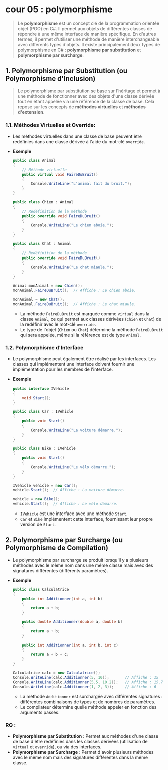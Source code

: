 # cour 05 : **polymorphisme**

> Le **polymorphisme** est un concept clé de la programmation orientée objet (POO) en C#. Il permet aux objets de différentes classes de répondre à une même interface de manière spécifique. En d'autres termes, il permet d'utiliser une méthode de manière interchangeable avec différents types d'objets. Il existe principalement deux types de polymorphisme en C# : **polymorphisme par substitution** et **polymorphisme par surcharge**.

## 1. **Polymorphisme par Substitution (ou Polymorphisme d'Inclusion)**

> Le polymorphisme par substitution se base sur l'héritage et permet à une méthode de fonctionner avec des objets d'une classe dérivée tout en étant appelée via une référence de la classe de base. Cela repose sur les concepts de **méthodes virtuelles** et **méthodes d'extension**.

### 1.1. **Méthodes Virtuelles et Override:**

-   Les méthodes virtuelles dans une classe de base peuvent être redéfinies dans une classe dérivée à l'aide du mot-clé `override`.

-   **Exemple**

    ```csharp
    public class Animal
    {
        // Méthode virtuelle
        public virtual void FaireDuBruit()
        {
            Console.WriteLine("L'animal fait du bruit.");
        }
    }

    public class Chien : Animal
    {
        // Redéfinition de la méthode
        public override void FaireDuBruit()
        {
            Console.WriteLine("Le chien aboie.");
        }
    }

    public class Chat : Animal
    {
        // Redéfinition de la méthode
        public override void FaireDuBruit()
        {
            Console.WriteLine("Le chat miaule.");
        }
    }
    ```

    ```csharp
    Animal monAnimal = new Chien();
    monAnimal.FaireDuBruit();  // Affiche : Le chien aboie.

    monAnimal = new Chat();
    monAnimal.FaireDuBruit();  // Affiche : Le chat miaule.
    ```

    -   La méthode `FaireDuBruit` est marquée comme `virtual` dans la classe `Animal`, ce qui permet aux classes dérivées (`Chien` et `Chat`) de la redéfinir avec le mot-clé `override`.
    -   Le type de l'objet (`Chien` ou `Chat`) détermine la méthode `FaireDuBruit` qui sera appelée, même si la référence est de type `Animal`.

### 1.2. **Polymorphisme d'Interface**

-   Le polymorphisme peut également être réalisé par les interfaces. Les classes qui implémentent une interface doivent fournir une implémentation pour les membres de l'interface.

-   **Exemple**

    ```csharp
    public interface IVehicle
    {
        void Start();
    }

    public class Car : IVehicle
    {
        public void Start()
        {
            Console.WriteLine("La voiture démarre.");
        }
    }

    public class Bike : IVehicle
    {
        public void Start()
        {
            Console.WriteLine("Le vélo démarre.");
        }
    }
    ```

    ```csharp
    IVehicle vehicle = new Car();
    vehicle.Start();  // Affiche : La voiture démarre.

    vehicle = new Bike();
    vehicle.Start();  // Affiche : Le vélo démarre.
    ```

    -   `IVehicle` est une interface avec une méthode `Start`.
    -   `Car` et `Bike` implémentent cette interface, fournissant leur propre version de `Start`.

## 2. **Polymorphisme par Surcharge (ou Polymorphisme de Compilation)**

-   Le polymorphisme par surcharge se produit lorsqu'il y a plusieurs méthodes avec le même nom dans une même classe mais avec des signatures différentes (différents paramètres).

-   **Exemple**

    ```csharp
    public class Calculatrice
    {
        public int Additionner(int a, int b)
        {
            return a + b;
        }

        public double Additionner(double a, double b)
        {
            return a + b;
        }

        public int Additionner(int a, int b, int c)
        {
            return a + b + c;
        }
    }
    ```

    ```csharp
    Calculatrice calc = new Calculatrice();
    Console.WriteLine(calc.Additionner(5, 10));       // Affiche : 15
    Console.WriteLine(calc.Additionner(5.5, 10.2));   // Affiche : 15.7
    Console.WriteLine(calc.Additionner(1, 2, 3));     // Affiche : 6
    ```

    -   La méthode `Additionner` est surchargée avec différentes signatures : différentes combinaisons de types et de nombres de paramètres.
    -   Le compilateur détermine quelle méthode appeler en fonction des arguments passés.

### RQ :

-   **Polymorphisme par Substitution** : Permet aux méthodes d'une classe de base d'être redéfinies dans les classes dérivées (utilisation de `virtual` et `override`), ou via des interfaces.
-   **Polymorphisme par Surcharge** : Permet d'avoir plusieurs méthodes avec le même nom mais des signatures différentes dans la même classe.
